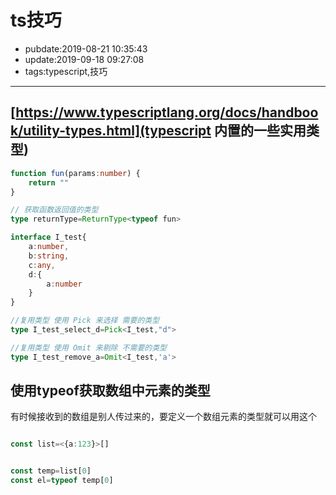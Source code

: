# ts技巧

- pubdate:2019-08-21 10:35:43
- update:2019-09-18 09:27:08
- tags:typescript,技巧

---------

## [https://www.typescriptlang.org/docs/handbook/utility-types.html](typescript 内置的一些实用类型)

```typescript
function fun(params:number) {
    return ""
}

// 获取函数返回值的类型
type returnType=ReturnType<typeof fun>

interface I_test{
    a:number,
    b:string,
    c:any,
    d:{
        a:number
    }
}

//复用类型 使用 Pick 来选择 需要的类型
type I_test_select_d=Pick<I_test,"d">

//复用类型 使用 Omit 来剔除 不需要的类型
type I_test_remove_a=Omit<I_test,'a'>
```

## 使用typeof获取数组中元素的类型

有时候接收到的数组是别人传过来的，要定义一个数组元素的类型就可以用这个

```typescript

const list=<{a:123}>[]


const temp=list[0]
const el=typeof temp[0]

```
